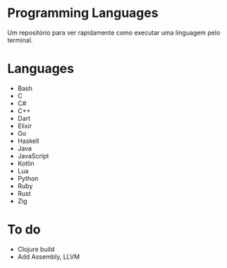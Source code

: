 # Programming Languages
Um repositório para ver rapidamente como executar uma linguagem pelo terminal.  

# Languages
* Bash
* C
* C#
* C++
* Dart
* Elixir
* Go
* Haskell
* Java
* JavaScript
* Kotlin
* Lua
* Python
* Ruby
* Rust
* Zig

# To do
* Clojure build
* Add Assembly, LLVM
